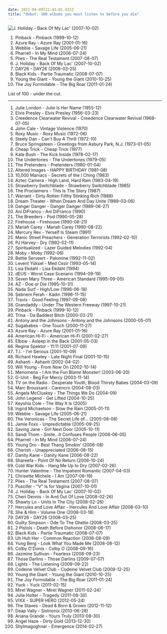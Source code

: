 ```yaml
---
date: 2021-04-09T22:43:01.431Z
title: "debut: 100 albums you must listen to before you die"
---
```

![J. Holiday - Back Of My Lac&#39; (2007-10-02)](http://coverartarchive.org/release/1b11dae0-5b4b-4c90-96dc-dc7e345c9f6d/22158725009-500.jpg "J. Holiday - Back Of My Lac' (2007-10-02)")
<ol class="albums">
<li data-cover="https://img.discogs.com/V0ddosoFPJo5yGKPbvUkXieCd40=/fit-in/600x600/filters:strip_icc():format(jpeg):mode_rgb():quality(90)/discogs-images/R-5611057-1486677471-1648.jpeg.jpg" data-tags="indie" role="button">Pinback - Pinback (1999-10-12)</li>
<li data-cover="http://coverartarchive.org/release/e02ccb17-e073-4439-a38c-a5008e1bcead/22576180833-500.jpg" data-tags="female vocalists, 00s" role="button">Azure Ray - Azure Ray (2001-01-16)</li>
<li data-cover="http://coverartarchive.org/release/a496dce8-80bb-4eb6-ac5b-2e29018e1f4a/26214525376-500.jpg" data-tags="hip-hop, rap, gangsta rap, debut, playlist1, lil boosie and webbie, media player library, savagelife" role="button">Webbie - Savage Life (2005-06-21)</li>
<li data-cover="http://coverartarchive.org/release/e0eca4e0-44e4-37ef-bfda-4398dfcd860f/9673756581-500.jpg" data-tags="contemporary r&b" role="button">Pharrell - In My Mind (2006-07-24)</li>
<li data-cover="https://img.discogs.com/QiFcJ1QzRxn88VsLIN-l2HRXVvs=/fit-in/240x240/filters:strip_icc():format(jpeg):mode_rgb():quality(90)/discogs-images/R-1418976-1218095054.jpeg.jpg" data-tags="recent hot, real testament" role="button">Plies - The Real Testament (2007-08-07)</li>
<li data-cover="http://coverartarchive.org/release/1b11dae0-5b4b-4c90-96dc-dc7e345c9f6d/22158725009-500.jpg" data-tags="rnb, recent hot" role="button">J. Holiday - Back Of My Lac' (2007-10-02)</li>
<li data-cover="http://coverartarchive.org/release/91dfdd3e-378a-4016-b03a-9da0f21bdd5c/6043912522-500.jpg" data-tags="day26" role="button">DAY26 - DAY26 (2008-03-25)</li>
<li data-cover="https://img.discogs.com/fi-H7ZPALPcsWhQEkhhSWu4v05k=/fit-in/600x601/filters:strip_icc():format(jpeg):mode_rgb():quality(90)/discogs-images/R-1404081-1494614671-4937.jpeg.jpg" data-tags="indie pop" role="button">Black Kids - Partie Traumatic (2008-07-07)</li>
<li data-cover="http://coverartarchive.org/release/358818df-ed4e-43b9-8f34-dcd513934d50/6626320723-500.jpg" data-tags="indie rock, alternative rock" role="button">Young the Giant - Young the Giant (2010-10-25)</li>
<li data-cover="http://coverartarchive.org/release/300135a3-b971-4943-8d5e-6fb40c2d0253/4812805415-500.jpg" data-tags="indie rock, noise pop, alternative pop" role="button">The Joy Formidable - The Big Roar (2011-01-24)</li>
</ol>
List of 100 - under the cut.
<!-- more -->

_________________

<ol class="albums">
<li data-cover="http://coverartarchive.org/release/4434f894-ac26-306b-a25d-94d722e79735/15809302164-500.jpg" data-tags="jazz, easy listening" role="button">
Julie London - Julie Is Her Name (1955-12)
</li>
<li data-cover="https://via.placeholder.com/450" data-tags="rock n roll, 50s" role="button">
Elvis Presley - Elvis Presley (1956-03-23)
</li>
<li data-cover="http://coverartarchive.org/release/9246bec3-3805-417e-9fdc-7f5c3f074821/8749824583-500.jpg" data-tags="classic rock, blues rock, swamp rock" role="button">
Creedence Clearwater Revival - Creedence Clearwater Revival (1968-07-05)
</li>
<li data-cover="https://img.discogs.com/mEZJWBt4ebrznwBCtifb0xeE8Pw=/fit-in/600x596/filters:strip_icc():format(jpeg):mode_rgb():quality(90)/discogs-images/R-10470208-1498082862-7740.jpeg.jpg" data-tags="rock, art rock" role="button">
John Cale - Vintage Violence (1970)
</li>
<li data-cover="https://img.discogs.com/Otf6_JO4GjZMPbv3IFsC-6_a62g=/fit-in/348x506/filters:strip_icc():format(jpeg):mode_rgb():quality(90)/discogs-images/R-5441040-1396312486-9043.jpeg.jpg" data-tags="70s, glam rock" role="button">
Roxy Music - Roxy Music (1972-06)
</li>
<li data-cover="http://coverartarchive.org/release/3f117e8c-4bb1-3fad-92d8-f931b9102ed1/7039923170-500.jpg" data-tags="70s, steely dan, classic rock, rock" role="button">
Steely Dan - Can't Buy A Thrill (1972-10)
</li>
<li data-cover="http://coverartarchive.org/release/4918b02c-c0ce-4d03-88f1-2eba7924a4ee/14054175302-500.jpg" data-tags="rock" role="button">
Bruce Springsteen - Greetings from Asbury Park, N.J. (1973-01-05)
</li>
<li data-cover="http://coverartarchive.org/release/95b5b3b0-0c4e-3a75-bc62-f9b8392a0a09/19299469793-500.jpg" data-tags="rock, power pop, 70s" role="button">
Cheap Trick - Cheap Trick (1977)
</li>
<li data-cover="https://img.discogs.com/VRMb3RLFAY9udhH7Cg_XN6mNcVA=/fit-in/597x600/filters:strip_icc():format(jpeg):mode_rgb():quality(90)/discogs-images/R-3089864-1338821720-9527.jpeg.jpg" data-tags="70s, female vocalists" role="button">
Kate Bush - The Kick Inside (1978-02-17)
</li>
<li data-cover="http://coverartarchive.org/release/e3d6480b-e431-40e7-84c7-160923940b60/12764953075-500.jpg" data-tags="punk rock, punk" role="button">
The Undertones - The Undertones (1979-05)
</li>
<li data-cover="http://coverartarchive.org/release/3aba690c-d298-417d-8a19-44e2b766d9d6/5090555876-500.jpg" data-tags="new wave" role="button">
The Pretenders - Pretenders (1980-01-04)
</li>
<li data-cover="https://via.placeholder.com/450" data-tags="new wave, post-punk" role="button">
Altered Images - HAPPY BIRTHDAY (1981-08)
</li>
<li data-cover="http://coverartarchive.org/release/ebd75d6a-57a8-44bf-831f-6d433eab6d0e/1770750906-500.jpg" data-tags="alternative, usa, post punk, 1980s, rare, debut, records i own, dark 80s, dark indie, yes yes yes, favorite female singers, unheard, the eighties were not that bad, angst pop, should not even be on here, pop lament, she sings so sweetly, batcave coldwave new wave gothic, tdhassociation" role="button">
10,000 Maniacs - Secrets of the I Ching (1983)
</li>
<li data-cover="https://img.discogs.com/_y82B3cOlJwBrix7kSIQD-9_o_A=/fit-in/600x598/filters:strip_icc():format(jpeg):mode_rgb():quality(90)/discogs-images/R-2189949-1482928999-3558.jpeg.jpg" data-tags="80s, new wave" role="button">
Aztec Camera - High Land, Hard Rain (1983-04-19)
</li>
<li data-cover="http://coverartarchive.org/release/4f551ee0-80a8-4e4f-892c-ce07d8a06c4b/22193058372-500.jpg" data-tags="new wave" role="button">
Strawberry Switchblade - Strawberry Switchblade (1985)
</li>
<li data-cover="https://img.discogs.com/SrQO7Q2d5uvxatZc0H0vIr0EdVA=/fit-in/600x599/filters:strip_icc():format(jpeg):mode_rgb():quality(90)/discogs-images/R-498930-1469359019-2301.jpeg.jpg" data-tags="scotland, debut, 2000's, 10 out of 10, all-time favorite albums" role="button">
The Proclaimers - This Is The Story (1987)
</li>
<li data-cover="http://coverartarchive.org/release/98d8278e-8cf4-4def-9120-179ae45922d1/22081486944-500.jpg" data-tags="glam metal, hard rock" role="button">
Warrant - Dirty Rotten Filthy Stinking Rich (1988)
</li>
<li data-cover="http://coverartarchive.org/release/80659e3d-dffd-3e65-9a37-16437405fdbd/14168305413-500.jpg" data-tags="progressive metal" role="button">
Dream Theater - When Dream And Day Unite (1989-03-06)
</li>
<li data-cover="https://img.discogs.com/9l6wZJJjmtn4fFUFfL_76B3l7IY=/fit-in/353x354/filters:strip_icc():format(jpeg):mode_rgb():quality(90)/discogs-images/R-3776198-1343964143-5438.jpeg.jpg" data-tags="80s, hard rock, hair metal, glam, glam rock" role="button">
Danger Danger - Danger Danger (1989-06-27)
</li>
<li data-cover="https://img.discogs.com/cYF-iGxgaE8sZe-QBfL7CYO5nZ0=/fit-in/600x601/filters:strip_icc():format(jpeg):mode_rgb():quality(90)/discogs-images/R-13663433-1558540782-3191.jpeg.jpg" data-tags="acoustic, indie" role="button">
Ani DiFranco - Ani DiFranco (1990)
</li>
<li data-cover="http://coverartarchive.org/release/213f1d8f-9233-3b6d-822d-d10f81e39e8d/13112905140-500.jpg" data-tags="rock, alternative, indie rock, 90s, 4ad, steve albini, indie, female vocalists" role="button">
The Breeders - Pod (1990-05-28)
</li>
<li data-cover="http://coverartarchive.org/release/e9459fb6-3714-451e-9f32-2029fba8be3c/15598917767-500.jpg" data-tags="rock, hard rock, 80s, hair metal, glam metal, firehouse" role="button">
Firehouse - Firehouse (1990-08-21)
</li>
<li data-cover="http://coverartarchive.org/release/698fa1f0-6e8c-42a0-a1dd-9558d0d521ee/1637729272-500.jpg" data-tags="pop" role="button">
Mariah Carey - Mariah Carey (1990-08-22)
</li>
<li data-cover="http://coverartarchive.org/release/7dd1e959-bb27-4a6d-8454-41ec80c3d0d9/15474284185-500.jpg" data-tags="psychedelic, neo-psychedelia" role="button">
Mercury Rev - Yerself Is Steam (1991)
</li>
<li data-cover="https://img.discogs.com/GQLcU8u1ZNMwfInUdtY2_Uz6nQ0=/fit-in/500x500/filters:strip_icc():format(jpeg):mode_rgb():quality(90)/discogs-images/R-3688303-1471467370-3560.jpeg.jpg" data-tags="90s, rock" role="button">
Manic Street Preachers - Generation Terrorists (1992-02-10)
</li>
<li data-cover="http://coverartarchive.org/release/5acd49f9-0fa8-4bf3-9d4e-894b89e6147f/2379460209-500.jpg" data-tags="rock, alternative, female vocalists" role="button">
PJ Harvey - Dry (1992-02-11)
</li>
<li data-cover="http://coverartarchive.org/release/21d0c2f7-cf7d-4c99-80ec-4a13cf098f58/27225076889-500.jpg" data-tags="indie, electronic, rock, 90s" role="button">
Spiritualized - Lazer Guided Melodies (1992-04)
</li>
<li data-cover="http://coverartarchive.org/release/3f315e99-933f-4891-abb9-0b33757a3e08/28961245825-500.jpg" data-tags="techno" role="button">
Moby - Moby (1992-06)
</li>
<li data-cover="http://coverartarchive.org/release/5924abd1-2a38-383e-85c2-cc007b6336e3/2026496528-500.jpg" data-tags="indie, recommended" role="button">
Bettie Serveert - Palomine (1992-11-02)
</li>
<li data-cover="http://coverartarchive.org/release/3862f14f-ad72-4654-a3f9-883940666a5c/9102536359-500.jpg" data-tags="turkish pop, debut, 90s turkish pop, 90lar turkce pop, 90li yillar" role="button">
Levent Yüksel - Med Cezir (1993-05-14)
</li>
<li data-cover="https://img.discogs.com/qt_TXxZUTX877UK-JxoURwW4as8=/fit-in/600x594/filters:strip_icc():format(jpeg):mode_rgb():quality(90)/discogs-images/R-887422-1339251264-6500.jpeg.jpg" data-tags="relaxing calm and fresh" role="button">
Lisa Ekdahl - Lisa Ekdahl (1994)
</li>
<li data-cover="http://coverartarchive.org/release/2c253f0c-3f12-342c-ad5c-f18bdffc0d71/18833730028-500.jpg" data-tags="rock, 1994, alternative, 90s, belgian, indie, belgium" role="button">
dEUS - Worst Case Scenario (1994-09-19)
</li>
<li data-cover="http://coverartarchive.org/release/10f6c3ad-5e56-445a-b9f4-429d4d3bf5dc/9969627031-500.jpg" data-tags="90s" role="button">
Seven Mary Three - American Standard (1995-09-05)
</li>
<li data-cover="http://coverartarchive.org/release/8d6b3a54-f016-4012-872d-c9be4348b750/13795658189-500.jpg" data-tags="east coast rap, mafioso rap" role="button">
AZ - Doe or Die (1995-10-31)
</li>
<li data-cover="http://coverartarchive.org/release/e5648344-7e08-4131-8a60-138676d0cfef/3370472226-500.jpg" data-tags="indie rock, indie, 90s" role="button">
Nada Surf - High/Low (1996-06-18)
</li>
<li data-cover="http://coverartarchive.org/release/d44ae919-ecca-4587-b460-97c2f1c9042d/10187158587-500.jpg" data-tags="rock, rock n roll, turkish rock, debut, benimmm, s ferah" role="button">
Şebnem Ferah - Kadın (1996-11-15)
</li>
<li data-cover="https://via.placeholder.com/450" data-tags="rock" role="button">
Travis - Good Feeling (1997-09-08)
</li>
<li data-cover="http://coverartarchive.org/release/a7f89d02-9f8c-40f5-adc7-9b63631bc464/13321854605-500.jpg" data-tags="indie, indie rock, 90s" role="button">
Grandaddy - Under The Western Freeway (1997-10-21)
</li>
<li data-cover="https://img.discogs.com/V0ddosoFPJo5yGKPbvUkXieCd40=/fit-in/600x600/filters:strip_icc():format(jpeg):mode_rgb():quality(90)/discogs-images/R-5611057-1486677471-1648.jpeg.jpg" data-tags="indie" role="button">
Pinback - Pinback (1999-10-12)
</li>
<li data-cover="https://img.discogs.com/TzUQGsUxe81laWKs3E86gBGLu2Y=/fit-in/600x610/filters:strip_icc():format(jpeg):mode_rgb():quality(90)/discogs-images/R-311604-1521574096-1758.jpeg.jpg" data-tags="female, hip hop, rap, female artists, debut, 50 cent, female rapper, florida hip-hop" role="button">
Trina - Da Baddest Bitch (2000-03-21)
</li>
<li data-cover="https://img.discogs.com/jfZn4knjvcFv-_U0n649Rn6Xb8k=/fit-in/294x300/filters:strip_icc():format(jpeg):mode_rgb():quality(90)/discogs-images/R-9533581-1482236077-1712.png.jpg" data-tags="chamber pop, piano" role="button">
Antony and the Johnsons - Antony and the Johnsons (2000-05-01)
</li>
<li data-cover="https://img.discogs.com/bHMLFWpu4NRSeIGFanY_dHH1ec0=/fit-in/450x469/filters:strip_icc():format(jpeg):mode_rgb():quality(90)/discogs-images/R-1775786-1422581225-3106.jpeg.jpg" data-tags="pop" role="button">
Sugababes - One Touch (2000-11-27)
</li>
<li data-cover="http://coverartarchive.org/release/e02ccb17-e073-4439-a38c-a5008e1bcead/22576180833-500.jpg" data-tags="female vocalists, 00s" role="button">
Azure Ray - Azure Ray (2001-01-16)
</li>
<li data-cover="http://coverartarchive.org/release/ce3418e9-83f9-4ecb-acc5-82c47a67c9b5/6010970718-500.jpg" data-tags="rock" role="button">
American Hi-Fi - American Hi-Fi (2001-02-27)
</li>
<li data-cover="https://via.placeholder.com/450" data-tags="alternative" role="button">
Elbow - Asleep in the Back (2001-05-03)
</li>
<li data-cover="http://coverartarchive.org/release/df05a613-0cde-4f9c-bf69-59bd3b76be3e/5817135757-500.jpg" data-tags="jazz, piano, anti-folk" role="button">
Regina Spektor - 11:11 (2001-07-09)
</li>
<li data-cover="http://coverartarchive.org/release/1caf1c16-3169-431e-a304-cbd836147d95/2517400890-500.jpg" data-tags="ti" role="button">
T.I. - I'm Serious (2001-10-09)
</li>
<li data-cover="http://coverartarchive.org/release/76213ac7-5b6b-4c2e-a78c-55c0523e14b9/15559922220-500.jpg" data-tags="indie pop, acoustic" role="button">
Richard Hawley - Late Night Final (2001-10-15)
</li>
<li data-cover="http://coverartarchive.org/release/6abc2071-c938-4659-b000-aeef26a8433c/7448267217-500.jpg" data-tags="rnb, ashanti" role="button">
Ashanti - Ashanti (2002-04-02)
</li>
<li data-cover="http://coverartarchive.org/release/9c9e914a-3bb5-44c4-ad1e-b821a835c553/8940559156-500.jpg" data-tags="will young, uk number one" role="button">
Will Young - From Now On (2002-10-14)
</li>
<li data-cover="http://coverartarchive.org/release/78e74e38-2d46-43ee-9efe-51d14a03034f/25457879078-500.jpg" data-tags="indie, experimental, post rock" role="button">
Menomena - I Am the Fun Blame Monster! (2003-06-20)
</li>
<li data-cover="https://img.discogs.com/0GRKX6vZKxmykt49aVPTcsro_F4=/fit-in/300x298/filters:strip_icc():format(jpeg):mode_rgb():quality(90)/discogs-images/R-1963323-1255339548.jpeg.jpg" data-tags="rap, g-unit" role="button">
G-Unit - Beg For Mercy (2003-11-14)
</li>
<li data-cover="http://coverartarchive.org/release/f9cafd68-0169-4480-8d12-8583375bc173/13899396319-500.jpg" data-tags="indie rock" role="button">
TV on the Radio - Desperate Youth, Blood Thirsty Babes (2004-03-09)
</li>
<li data-cover="http://coverartarchive.org/release/25b257bc-dd00-442f-9152-18f22b91b18c/13177956202-500.jpg" data-tags="funky blues" role="button">
Marc Broussard - Carencro (2004-08-03)
</li>
<li data-cover="https://img.discogs.com/vAJQ3h62AUWHSg4o0gy7x6Twxms=/fit-in/600x595/filters:strip_icc():format(jpeg):mode_rgb():quality(90)/discogs-images/R-1089457-1360501153-7073.jpeg.jpg" data-tags="soul, alternative, folk, singer-songwriter" role="button">
Angela McCluskey - The Things We Do (2004-09)
</li>
<li data-cover="https://img.discogs.com/6o0kSzwGbQoieBogv-1J7NZu0OU=/fit-in/600x588/filters:strip_icc():format(jpeg):mode_rgb():quality(90)/discogs-images/R-590002-1348400015-6358.jpeg.jpg" data-tags="soul, rnb" role="button">
John Legend - Get Lifted (2004-10-25)
</li>
<li data-cover="http://coverartarchive.org/release/afb88ccb-af0e-4715-8f4c-4806f45dc5d4/17347184872-500.jpg" data-tags="keyshia cole, rnb" role="button">
Keyshia Cole - The Way It Is (2005)
</li>
<li data-cover="http://coverartarchive.org/release/ee393876-5279-47d8-9d2b-f11602ff9a87/10361323668-500.jpg" data-tags="indie" role="button">
Ingrid Michaelson - Slow the Rain (2005-01-11)
</li>
<li data-cover="http://coverartarchive.org/release/a496dce8-80bb-4eb6-ac5b-2e29018e1f4a/26214525376-500.jpg" data-tags="hip-hop, rap, gangsta rap, debut, playlist1, lil boosie and webbie, media player library, savagelife" role="button">
Webbie - Savage Life (2005-06-21)
</li>
<li data-cover="http://coverartarchive.org/release/8fde8d7d-3f56-3d6e-8025-c8e9e5e76038/14903323808-500.jpg" data-tags="pop, pop punk, the veronicas" role="button">
The Veronicas - The Secret Life of... (2005-08-08)
</li>
<li data-cover="http://coverartarchive.org/release/aff5d815-40a6-35bf-af99-9d5dea7091aa/3110636482-500.jpg" data-tags="jamie foxx unpredictable, rnb" role="button">
Jamie Foxx - Unpredictable (2005-09-25)
</li>
<li data-cover="http://coverartarchive.org/release/72daec59-4623-4343-b36c-eeed703575ee/13098458362-500.jpg" data-tags="debut, discoverockult, saving jane, discovered gems" role="button">
Saving Jane - Girl Next Door (2005-10-11)
</li>
<li data-cover="http://coverartarchive.org/release/ad575d96-11ce-4809-9d7b-0ef2e5aa7409/5146187890-500.jpg" data-tags="acoustic" role="button">
Sandi Thom - Smile...It Confuses People (2006-06-05)
</li>
<li data-cover="http://coverartarchive.org/release/e0eca4e0-44e4-37ef-bfda-4398dfcd860f/9673756581-500.jpg" data-tags="contemporary r&b" role="button">
Pharrell - In My Mind (2006-07-24)
</li>
<li data-cover="http://coverartarchive.org/release/3d9c2f61-7fa3-4d75-b4de-c0c7d3cc26cf/9375717257-500.jpg" data-tags="young dro" role="button">
Young Dro - Best Thang Smokin' (2006-08)
</li>
<li data-cover="http://coverartarchive.org/release/b7ef7ad3-b581-4e7a-a550-3e9b966caa93/9609859246-500.jpg" data-tags="rnb" role="button">
Cherish - Unappreciated (2006-08-15)
</li>
<li data-cover="https://img.discogs.com/3nzumkYs-JReR0hQ9RO1Coz8STQ=/fit-in/500x500/filters:strip_icc():format(jpeg):mode_rgb():quality(90)/discogs-images/R-763523-1156330132.jpeg.jpg" data-tags="pop, rnb" role="button">
Danity Kane - Danity Kane (2006-08-22)
</li>
<li data-cover="https://img.discogs.com/dk60iluszmobRxZsXOUr3Gj0KwA=/fit-in/600x596/filters:strip_icc():format(jpeg):mode_rgb():quality(90)/discogs-images/R-1161026-1603419874-4034.jpeg.jpg" data-tags="debut, vixen with a splash of swagger stright up" role="button">
Shareefa - Point Of No Return (2006-10-24)
</li>
<li data-cover="https://img.discogs.com/RV2cNYD-otO_BgMowcXxlM1KAKk=/fit-in/600x599/filters:strip_icc():format(jpeg):mode_rgb():quality(90)/discogs-images/R-2553259-1291253508.jpeg.jpg" data-tags="indie, debut" role="button">
Cold War Kids - Hang Me Up to Dry (2007-02-26)
</li>
<li data-cover="http://coverartarchive.org/release/813043b5-ea0a-412e-a355-6695593b3035/19647171584-500.jpg" data-tags="rock, usa, 2000s, debut, hunter valentine" role="button">
Hunter Valentine - The Impatient Romantic (2007-04-03)
</li>
<li data-cover="http://coverartarchive.org/release/e1eb25f1-02f5-47c7-bd8b-1d499d3b2f72/2407266545-500.jpg" data-tags="soul" role="button">
Chrisette Michele - I Am (2007-06-19)
</li>
<li data-cover="https://img.discogs.com/QiFcJ1QzRxn88VsLIN-l2HRXVvs=/fit-in/240x240/filters:strip_icc():format(jpeg):mode_rgb():quality(90)/discogs-images/R-1418976-1218095054.jpeg.jpg" data-tags="recent hot, real testament" role="button">
Plies - The Real Testament (2007-08-07)
</li>
<li data-cover="http://coverartarchive.org/release/6529af84-0761-4a81-85d4-b288bbc52478/5483316468-500.jpg" data-tags="debut" role="button">
Puscifer - "V" Is for Vagina (2007-10-01)
</li>
<li data-cover="http://coverartarchive.org/release/1b11dae0-5b4b-4c90-96dc-dc7e345c9f6d/22158725009-500.jpg" data-tags="rnb, recent hot" role="button">
J. Holiday - Back Of My Lac' (2007-10-02)
</li>
<li data-cover="http://coverartarchive.org/release/8b0cf209-0f8f-45f9-9ab3-0826e31b64a9/26909254187-500.jpg" data-tags="soul, female vocalists, smooth, debut, good singer, my album collection" role="button">
Cheri Dennis - In And Out Of Love (2008-02-26)
</li>
<li data-cover="http://coverartarchive.org/release/d8a4b962-2d19-47e9-af36-25b7f5ee92e5/20185128192-500.jpg" data-tags="lo" role="button">
Shawty Lo - Units In The City (2008-02-26)
</li>
<li data-cover="http://coverartarchive.org/release/b5be52c1-9c7c-4e7e-a8c2-5e2de309a11d/21164902564-500.jpg" data-tags="electronic, 00s" role="button">
Hercules and Love Affair - Hercules And Love Affair (2008-03-10)
</li>
<li data-cover="http://coverartarchive.org/release/ee79e860-68e7-46ad-bebb-8a003a1dc7a4/4804280407-500.jpg" data-tags="indie" role="button">
She & Him - Volume One (2008-03-18)
</li>
<li data-cover="http://coverartarchive.org/release/91dfdd3e-378a-4016-b03a-9da0f21bdd5c/6043912522-500.jpg" data-tags="day26" role="button">
DAY26 - DAY26 (2008-03-25)
</li>
<li data-cover="http://coverartarchive.org/release/85b65ab2-b91d-4870-b3dc-15626cdd84b8/4436561866-500.jpg" data-tags="rap, detroit" role="button">
Guilty Simpson - Ode To The Ghetto (2008-03-25)
</li>
<li data-cover="http://coverartarchive.org/release/32a4245f-f57b-41e6-87f7-7b1067f57360/9375092249-500.jpg" data-tags="debut" role="button">
2 Pistols - Death Before Dishonor (2008-06-17)
</li>
<li data-cover="https://img.discogs.com/fi-H7ZPALPcsWhQEkhhSWu4v05k=/fit-in/600x601/filters:strip_icc():format(jpeg):mode_rgb():quality(90)/discogs-images/R-1404081-1494614671-4937.jpeg.jpg" data-tags="indie pop" role="button">
Black Kids - Partie Traumatic (2008-07-07)
</li>
<li data-cover="https://img.discogs.com/XKjwOHnY6I0ZVYgC9h41wRTjl50=/fit-in/400x400/filters:strip_icc():format(jpeg):mode_rgb():quality(90)/discogs-images/R-1373926-1213988719.jpeg.jpg" data-tags="electropop" role="button">
Uh Huh Her - Common Reaction (2008-08-09)
</li>
<li data-cover="http://coverartarchive.org/release/1f9f467d-360c-45a1-8279-3b1b3c0f3a38/15676709493-500.jpg" data-tags="rap" role="button">
Yung Berg - Look What You Made Me (2008-08-12)
</li>
<li data-cover="https://img.discogs.com/tLDGDEZS1hL2iVSCJ19fzz9rsyI=/fit-in/600x606/filters:strip_icc():format(jpeg):mode_rgb():quality(90)/discogs-images/R-2116217-1560203855-1165.jpeg.jpg" data-tags="debut" role="button">
Colby O'Donis - Colby O (2008-09-16)
</li>
<li data-cover="http://coverartarchive.org/release/3192c4f0-6099-4aa2-8008-09da81da0467/22600473176-500.jpg" data-tags="rnb, soul, female vocalists" role="button">
Jazmine Sullivan - Fearless (2008-09-23)
</li>
<li data-cover="https://img.discogs.com/S7IzHRW6YkZhuQbyETC5UnoBO3w=/fit-in/300x300/filters:strip_icc():format(jpeg):mode_rgb():quality(90)/discogs-images/R-1850129-1306649220.jpeg.jpg" data-tags="americana, alt-country, debut, unheard" role="button">
Those Darlins - Those Darlins (2009-07-07)
</li>
<li data-cover="http://coverartarchive.org/release/d47143a2-c8f2-38b1-83ad-ca962fdcbb15/1846608539-500.jpg" data-tags="female vocalists" role="button">
Lights - The Listening (2009-09-22)
</li>
<li data-cover="http://coverartarchive.org/release/90da07da-c508-4490-9b40-30282de0146b/14520939762-500.jpg" data-tags="indie, pop, scotland, 2010s, debut, iwasrecommendedthis, try before i buy, fratellis, zachwyt absolutny" role="button">
Codeine Velvet Club - Codeine Velvet Club (2009-12-25)
</li>
<li data-cover="http://coverartarchive.org/release/358818df-ed4e-43b9-8f34-dcd513934d50/6626320723-500.jpg" data-tags="indie rock, alternative rock" role="button">
Young the Giant - Young the Giant (2010-10-25)
</li>
<li data-cover="http://coverartarchive.org/release/300135a3-b971-4943-8d5e-6fb40c2d0253/4812805415-500.jpg" data-tags="indie rock, noise pop, alternative pop" role="button">
The Joy Formidable - The Big Roar (2011-01-24)
</li>
<li data-cover="https://img.discogs.com/_pX56AIo9tfD9m8aM3BbTF3Ywf0=/fit-in/600x600/filters:strip_icc():format(jpeg):mode_rgb():quality(90)/discogs-images/R-2724134-1298166628.jpeg.jpg" data-tags="indie rock, indie" role="button">
Yuck - Yuck (2011-02-15)
</li>
<li data-cover="https://img.discogs.com/9Rz_SdT9c_N8E3u2deyURQdinfE=/fit-in/468x415/filters:strip_icc():format(jpeg):mode_rgb():quality(90)/discogs-images/R-2741848-1298977730.jpeg.jpg" data-tags="folk" role="button">
Mirel Wagner - Mirel Wagner (2011-02-24)
</li>
<li data-cover="http://coverartarchive.org/release/0332860a-c980-4b54-9a08-b1229ee48cc2/4871372292-500.jpg" data-tags="experimental" role="button">
Julia Holter - Tragedy (2011-08-30)
</li>
<li data-cover="http://coverartarchive.org/release/a3df57bd-5e5b-43fd-a25c-3ae0a44e12f9/10701614554-500.jpg" data-tags="pop, asian, k-pop, male vocalists, boyband, kpop, debut, jellyfish, boy band, korean pop, ken, ravi, asian music, n, asian pop, leo, vixx, hyuk, korean boyband, korean boy band, hongbin, jellyfish entertainment" role="button">
VIXX - SUPER HERO (2012-05-24)
</li>
<li data-cover="http://coverartarchive.org/release/32898f6b-22b6-40ea-af9e-1044ff34d065/6869513631-500.jpg" data-tags="folk" role="button">
The Staves - Dead & Born & Grown (2012-11-12)
</li>
<li data-cover="https://img.discogs.com/aYeFlqZvadrkMMekFY1E0HPIc1o=/fit-in/600x600/filters:strip_icc():format(jpeg):mode_rgb():quality(90)/discogs-images/R-4694785-1372499121-9278.jpeg.jpg" data-tags="rock, blues rock" role="button">
Deap Vally - Sistrionix (2013-06-28)
</li>
<li data-cover="http://coverartarchive.org/release/e32719b7-0528-479c-992e-1b5ec4ebbb4a/9148397078-500.jpg" data-tags="pop" role="button">
Ariana Grande - Yours Truly (2013-08-30)
</li>
<li data-cover="https://img.discogs.com/RrHb8WTgTGz_NSAmIOx7VJBgRJg=/fit-in/225x225/filters:strip_icc():format(jpeg):mode_rgb():quality(90)/discogs-images/R-5464363-1394033302-9126.jpeg.jpg" data-tags="hip-hop, electronic, rap" role="button">
Angel Haze - Dirty Gold (2013-12-30)
</li>
<li data-cover="http://coverartarchive.org/release/6b33e3a3-943c-4ae1-8882-2265e9812099/6419938844-500.jpg" data-tags="doom metal, melodic death metal, dutch, underground, progressive death metal, debut, blackened death metal, melodic black metal, atmospheric black metal, progressive black metal" role="button">
Shylmagoghnar - Emergence (2014-02-27)
</li>
</ol>